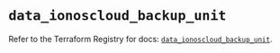 # `data_ionoscloud_backup_unit`

Refer to the Terraform Registry for docs: [`data_ionoscloud_backup_unit`](https://registry.terraform.io/providers/ionos-cloud/ionoscloud/6.4.13/docs/data-sources/backup_unit).
